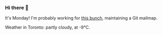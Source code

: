 ### Hi there :wave:

It's Monday! I'm probably working for [this bunch](https://github.com/kohofinancial), maintaining a Git mailmap.

Weather in Toronto: partly cloudy, at -9°C.
